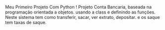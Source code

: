 Meu Primeiro Projeto Com Python !
Projeto Conta Bancaria, baseada na programação orientada a objetos. usando a class e definindo as funções. Neste sistema tem como transferir, sacar, ver extrato, depositar. e os saque tem taxas de saque.

